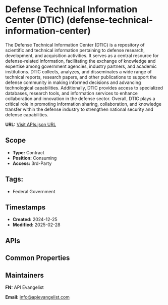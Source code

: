 # Defense Technical Information Center (DTIC) (defense-technical-information-center)
The Defense Technical Information Center (DTIC) is a repository of scientific and technical information pertaining to defense research, development, and acquisition activities. It serves as a central resource for defense-related information, facilitating the exchange of knowledge and expertise among government agencies, industry partners, and academic institutions. DTIC collects, analyzes, and disseminates a wide range of technical reports, research papers, and other publications to support the defense community in making informed decisions and advancing technological capabilities. Additionally, DTIC provides access to specialized databases, research tools, and information services to enhance collaboration and innovation in the defense sector. Overall, DTIC plays a critical role in promoting information sharing, collaboration, and knowledge transfer within the defense industry to strengthen national security and defense capabilities.

**URL:** [Visit APIs.json URL](https://example.com/apis/apis.yml)

## Scope

- **Type:** Contract 
- **Position:** Consuming 
- **Access:** 3rd-Party 

## Tags:

 - Federal Government

## Timestamps

- **Created:** 2024-12-25 
- **Modified:** 2025-02-28 

## APIs


## Common Properties


## Maintainers

**FN:** API Evangelist

**Email:** info@apievangelist.com

